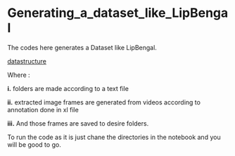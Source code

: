 # Generating_a_dataset_like_LipBengal
The codes here generates a Dataset like LipBengal. 

[datastructure](DataStructure.PNG)

Where :

**i.** folders are made according to a text file

**ii.** extracted image frames are generated from videos according to annotation done in xl file

**iii.** And those frames are saved to desire folders.

To run the code as it is just chane the directories in the notebook and you will be good to go.
